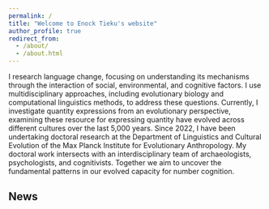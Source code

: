 ```yaml
---
permalink: /
title: "Welcome to Enock Tieku's website"
author_profile: true
redirect_from: 
  - /about/
  - /about.html
---
```


I research language change, focusing on understanding its mechanisms through the interaction of social, environmental, and cognitive factors. I use multidisciplinary approaches, including evolutionary biology and computational linguistics methods, to address these questions. Currently, I investigate quantity expressions from an evolutionary perspective, examining these resource for expressing quantity have evolved across different cultures over the last 5,000 years. Since 2022, I have been undertaking doctoral research at the Department of Linguistics and Cultural Evolution of the Max Planck Institute for Evolutionary Anthropology. My doctoral work intersects with an interdisciplinary team of archaeologists, psychologists, and cognitivists. Together we aim to uncover the fundamental patterns in our evolved capacity for number cognition. 



News
------
